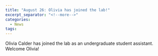 ```yaml
---
title: "August 26: Olivia has joined the lab!"
excerpt_separator: "<!--more-->"
categories:
  - News
tags:
---
```

Olivia Calder has joined the lab as an undergraduate student assistant. Welcome Olivia!
